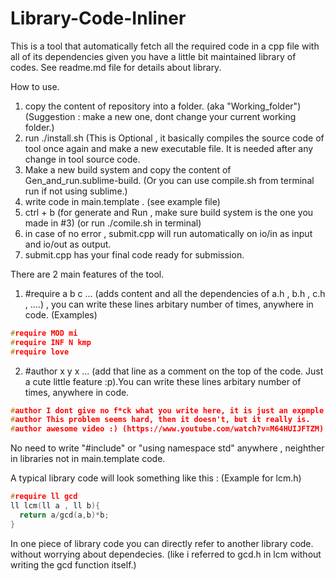 # Library-Code-Inliner
This is a tool that automatically fetch all the required code in a cpp file with all of its dependencies given you have a little bit maintained library of codes. See readme.md file for details about library.

How to use.
1. copy the content of repository into a folder. (aka "Working_folder") (Suggestion : make a new one, dont change your current working folder.)
2. run ./install.sh (This is Optional , it basically compiles the source code of tool once again and make a new executable file. It is needed after any change in tool source code.
3. Make a new build system and copy the content of Gen_and_run.sublime-build. (Or you can use compile.sh from terminal run if not using sublime.)
4. write code in main.template . (see example file)
5. ctrl + b (for generate and Run , make sure build system is the one you made in #3) (or run ./comile.sh in terminal)
6. in case of  no error , submit.cpp will run automatically on io/in as input and io/out as output. 
6. submit.cpp has your final code ready for submission.

There are 2 main features of the tool.
1. #require a b c ... (adds content and all the dependencies of a.h , b.h , c.h , ....) , you can write these lines arbitary number of times, anywhere in code.
 (Examples)
```c++
#require MOD mi
#require INF N kmp
#require love
```
2. #author x y x ... (add that line as a comment on the top of the code. Just a cute little feature :p).You can write these lines arbitary number of times, anywhere in code.
```c++
#author I dont give no f*ck what you write here, it is just an expmple
#author This problem seems hard, then it doesn't, but it really is. 
#author awesome video :) (https://www.youtube.com/watch?v=M64HUIJFTZM) 
```

No need to write "#include" or "using namespace std" anywhere , neighther in libraries not in main.template code.

A typical library code will look something like this :
 (Example for lcm.h) 
 
```c++
#require ll gcd
ll lcm(ll a , ll b){
  return a/gcd(a,b)*b;
}
```
In one piece of library code you can directly refer to another library code. without worrying about dependecies. (like i referred to gcd.h in lcm without writing the gcd function itself.)
